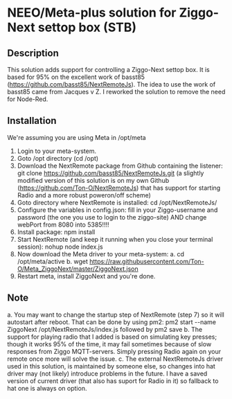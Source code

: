 # NEEO/Meta-plus solution for Ziggo-Next settop box (STB)
## Description
This solution adds support for controlling a Ziggo-Next settop box.
It is based for 95% on the excellent work of basst85 (https://github.com/basst85/NextRemoteJs).
The idea to use the work of basst85 came from Jacques v Z. I reworked the solution to remove the need for Node-Red. 

## Installation
We're assuming you are using Meta in /opt/meta 

 1. Login to your meta-system.
 2. Goto /opt directory (cd /opt)
 3. Download the NextRemote package from Github containing the listener: 
    git clone https://github.com/basst85/NextRemoteJs.git (a slightly modified version of this solution is on my own Github (https://github.com/Ton-O/NextRemoteJs) that has support for starting Radio and a more robust poweron/off scheme)
 4. Goto directory where NextRemote is installed: cd /opt/NextRemoteJs/
 5. Configure the variables in config.json: fill in your Ziggo-username and password (the one you use to login to the ziggo-site) AND change webPort from 8080 into 5385!!!!
 6. Install package: npm install
 7. Start NextRemote (and keep it running when you close your terminal session): 
    nohup node index.js 
 7. Now download the Meta driver to your meta-system:
    a. cd /opt/meta/active
    b. wget https://raw.githubusercontent.com/Ton-O/Meta_ZiggoNext/master/ZiggoNext.json
 8. Restart meta, install ZiggoNext and you're done.

## Note
a. You may want to change the startup step of NextRemote (step 7) so it will autostart after reboot. That can be done by using pm2: pm2 start --name ZiggoNext /opt/NextRemoteJs/index.js
followed by pm2 save
b. The support for playing radio that I added is based on simulating key presses; though it works 95% of the time, it may fail sometimes because of slow responses from Ziggo MQTT-servers.
Simply pressing Radio again on your remote once more will solve the issue. 
c. The external NextRemoteJs driver used in this solution, is maintained by someone else, so changes into hat driver may (not likely) introduce problems in the future. I have a saved version of current driver (that also has suport for Radio in it) so fallback to hat one is always on option.